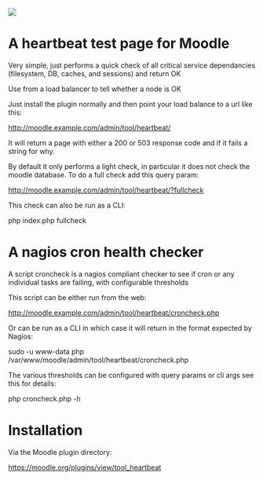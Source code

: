 <a href="https://travis-ci.org/brendanheywood/moodle-tool_heartbeat">
<img src="https://travis-ci.org/brendanheywood/moodle-tool_heartbeat.svg?branch=master">
</a>

# A heartbeat test page for Moodle

Very simple, just performs a quick check of all critical service
dependancies (filesystem, DB, caches, and sessions) and return OK

Use from a load balancer to tell whether a node is OK

Just install the plugin normally and then point your load balance
to a url like this:

http://moodle.example.com/admin/tool/heartbeat/

It will return a page with either a 200 or 503 response code and
if it fails a string for why.

By default it only performs a light check, in particular it does not
check the moodle database. To do a full check add this query param:

http://moodle.example.com/admin/tool/heartbeat/?fullcheck

This check can also be run as a CLI:

php index.php fullcheck

# A nagios cron health checker

A script croncheck is a nagios compliant checker to see if cron
or any individual tasks are failing, with configurable thresholds

This script can be either run from the web:

http://moodle.example.com/admin/tool/heartbeat/croncheck.php

Or can be run as a CLI in which case it will return in the format
expected by Nagios:

sudo -u www-data php /var/www/moodle/admin/tool/heartbeat/croncheck.php

The various thresholds can be configured with query params or cli args
see this for details:

php croncheck.php -h

# Installation

Via the Moodle plugin directory:

https://moodle.org/plugins/view/tool_heartbeat

